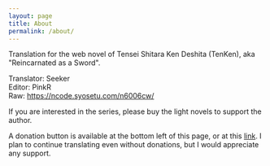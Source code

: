 ```yaml
---
layout: page
title: About
permalink: /about/
---
```


Translation for the web novel of Tensei Shitara Ken Deshita (TenKen), aka "Reincarnated as a Sword".

Translator: Seeker<br>
Editor: PinkR<br>
Raw: https://ncode.syosetu.com/n6006cw/<br>

If you are interested in the series, please buy the light novels to support the author.

A donation button is available at the bottom left of this page, or at this [link](https://ko-fi.com/seeker142). I plan to continue translating even without donations, but I would appreciate any support.

<script src='https://storage.ko-fi.com/cdn/scripts/overlay-widget.js'></script>
<script>
  kofiWidgetOverlay.draw('seeker142', {
    'type': 'floating-chat',
    'floating-chat.donateButton.text': 'Support me',
    'floating-chat.donateButton.background-color': '#00b9fe',
    'floating-chat.donateButton.text-color': '#fff'
  });
</script>

